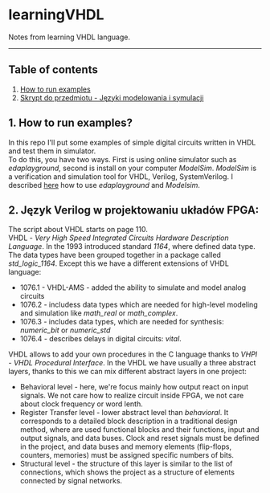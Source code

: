 # learningVHDL
Notes from learning VHDL language.
________________

## Table of contents <a name="tof"></a>
1. [How to run examples](#1)
2. [Skrypt do przedmiotu - Języki modelowania i symulacji](#2)

## 1. How to run examples? <a name="1"></a>
In this repo I'll put some examples of simple digital circuits written in
VHDL and test them in simulator. <br/>
To do this, you have two ways. First is using online simulator such as
*edaplayground*, second is install on your computer *ModelSim*. *ModelSim* is a
verification and simulation tool for VHDL, Verilog, SystemVerilog. I described
[here](https://github.com/mozerpol/NotesFromLearning/tree/master/learningVerilog#1)
how to use *edaplayground* and *Modelsim*.

## 2. Język Verilog w projektowaniu układów FPGA: <a name="2"></a>
The script about VHDL starts on page 110. <br/>
VHDL - *Very High Speed Integrated Circuits Hardware Description Language*. In
the 1993 introduced standard *1164*, where defined data type. 
The data types have been grouped together in a package called *std_logic_1164*.
Except this we have a different extensions of VHDL language: <br/>
- 1076.1 - VHDL-AMS - added the ability to simulate and model analog circuits
- 1076.2 - includess data types which are needed for high-level modeling and 
    simulation like *math_real* or *math_complex*.
- 1076.3 - includes data types, which are needed for synthesis: *numeric_bit* or
    *numeric_std*
- 1076.4 - describes delays in digital circuits: *vital*.

VHDL allows to add your own procedures in the C language thanks to *VHPI* - *VHDL
Procedural Interface*. In the VHDL we have usually a three abstract layers,
thanks to this we can mix different abstract layers in one project:
- Behavioral level - here, we're focus mainly how output react on input signals.
    We not care how to realize circuit inside FPGA, we not care about clock
    frequency or word lenth.
- Register Transfer level - lower abstract level than *behavioral*. It
    corresponds to a detailed block description in a traditional design method,
    where are used functional blocks and their functions, input and output signals,
    and data buses. Clock and reset signals must be defined in the project, and 
    data buses and memory elements (flip-flops, counters, memories) must be 
    assigned specific numbers of bits. 
- Structural level - the structure of this layer is similar to the list of
    connections, which shows the project as a structure of elements connected by
    signal networks.
